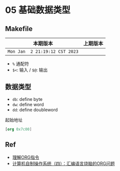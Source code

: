 # 05 基础数据类型

## Makefile

|本期版本|上期版本 
|:---:|:---:
`Mon Jan  2 21:19:12 CST 2023` |

* `%` 通配符
* `$<`: 输入 / `$@`: 输出

## 数据类型

* `db`: define byte
* `dw`: define word
* `dd`: define doubleword

起始地址

```nasm
[org 0x7c00]
```


## Ref

* [理解ORG指令](https://blog.51cto.com/rickcheung/268266)
* [计算机自制操作系统（四）：汇编语言烧脑的ORG问题](https://zhuanlan.zhihu.com/p/100757410)